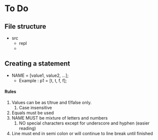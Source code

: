 # To Do

## File structure
- src
  - repl
  - 

## Creating a statement
- NAME = [value1, value2, ...];
  - Example : p1 = [t, t, f, f];

#### Rules
1. Values can be as t/true and f/false only.
   1. Case insensitive
2. Equals must be used
3. NAME MUST be mixture of letters and numbers
   1. NO special characters except for underscore and hyphen (easier reading)
4. Line must end in semi colon or will continue to line break until finished